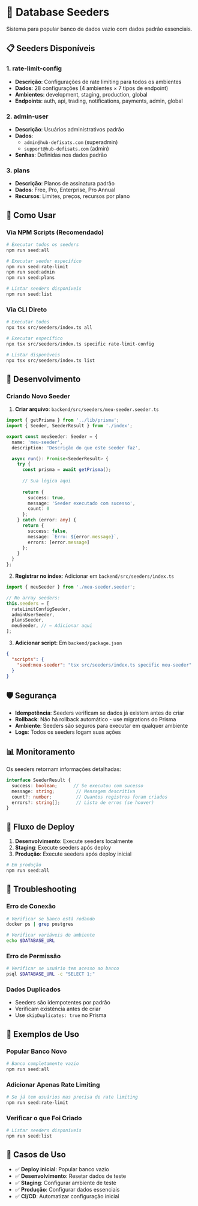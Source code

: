 # 🌱 Database Seeders

Sistema para popular banco de dados vazio com dados padrão essenciais.

## 📋 Seeders Disponíveis

### 1. **rate-limit-config**
- **Descrição**: Configurações de rate limiting para todos os ambientes
- **Dados**: 28 configurações (4 ambientes × 7 tipos de endpoint)
- **Ambientes**: development, staging, production, global
- **Endpoints**: auth, api, trading, notifications, payments, admin, global

### 2. **admin-user**
- **Descrição**: Usuários administrativos padrão
- **Dados**: 
  - `admin@hub-defisats.com` (superadmin)
  - `support@hub-defisats.com` (admin)
- **Senhas**: Definidas nos dados padrão

### 3. **plans**
- **Descrição**: Planos de assinatura padrão
- **Dados**: Free, Pro, Enterprise, Pro Annual
- **Recursos**: Limites, preços, recursos por plano

## 🚀 Como Usar

### Via NPM Scripts (Recomendado)

```bash
# Executar todos os seeders
npm run seed:all

# Executar seeder específico
npm run seed:rate-limit
npm run seed:admin
npm run seed:plans

# Listar seeders disponíveis
npm run seed:list
```

### Via CLI Direto

```bash
# Executar todos
npx tsx src/seeders/index.ts all

# Executar específico
npx tsx src/seeders/index.ts specific rate-limit-config

# Listar disponíveis
npx tsx src/seeders/index.ts list
```

## 🔧 Desenvolvimento

### Criando Novo Seeder

1. **Criar arquivo**: `backend/src/seeders/meu-seeder.seeder.ts`

```typescript
import { getPrisma } from '../lib/prisma';
import { Seeder, SeederResult } from './index';

export const meuSeeder: Seeder = {
  name: 'meu-seeder',
  description: 'Descrição do que este seeder faz',

  async run(): Promise<SeederResult> {
    try {
      const prisma = await getPrisma();
      
      // Sua lógica aqui
      
      return {
        success: true,
        message: 'Seeder executado com sucesso',
        count: 0
      };
    } catch (error: any) {
      return {
        success: false,
        message: `Erro: ${error.message}`,
        errors: [error.message]
      };
    }
  }
};
```

2. **Registrar no index**: Adicionar em `backend/src/seeders/index.ts`

```typescript
import { meuSeeder } from './meu-seeder.seeder';

// No array seeders:
this.seeders = [
  rateLimitConfigSeeder,
  adminUserSeeder,
  plansSeeder,
  meuSeeder, // ← Adicionar aqui
];
```

3. **Adicionar script**: Em `backend/package.json`

```json
{
  "scripts": {
    "seed:meu-seeder": "tsx src/seeders/index.ts specific meu-seeder"
  }
}
```

## 🛡️ Segurança

- **Idempotência**: Seeders verificam se dados já existem antes de criar
- **Rollback**: Não há rollback automático - use migrations do Prisma
- **Ambiente**: Seeders são seguros para executar em qualquer ambiente
- **Logs**: Todos os seeders logam suas ações

## 📊 Monitoramento

Os seeders retornam informações detalhadas:

```typescript
interface SeederResult {
  success: boolean;      // Se executou com sucesso
  message: string;        // Mensagem descritiva
  count?: number;         // Quantos registros foram criados
  errors?: string[];      // Lista de erros (se houver)
}
```

## 🔄 Fluxo de Deploy

1. **Desenvolvimento**: Execute seeders localmente
2. **Staging**: Execute seeders após deploy
3. **Produção**: Execute seeders após deploy inicial

```bash
# Em produção
npm run seed:all
```

## 🚨 Troubleshooting

### Erro de Conexão
```bash
# Verificar se banco está rodando
docker ps | grep postgres

# Verificar variáveis de ambiente
echo $DATABASE_URL
```

### Erro de Permissão
```bash
# Verificar se usuário tem acesso ao banco
psql $DATABASE_URL -c "SELECT 1;"
```

### Dados Duplicados
- Seeders são idempotentes por padrão
- Verificam existência antes de criar
- Use `skipDuplicates: true` no Prisma

## 📝 Exemplos de Uso

### Popular Banco Novo
```bash
# Banco completamente vazio
npm run seed:all
```

### Adicionar Apenas Rate Limiting
```bash
# Se já tem usuários mas precisa de rate limiting
npm run seed:rate-limit
```

### Verificar o que Foi Criado
```bash
# Listar seeders disponíveis
npm run seed:list
```

## 🎯 Casos de Uso

- ✅ **Deploy inicial**: Popular banco vazio
- ✅ **Desenvolvimento**: Resetar dados de teste
- ✅ **Staging**: Configurar ambiente de teste
- ✅ **Produção**: Configurar dados essenciais
- ✅ **CI/CD**: Automatizar configuração inicial
